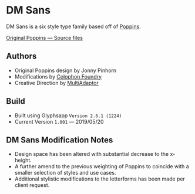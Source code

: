 # DM Sans

DM Sans is a six style type family based off of [Poppins](https://fonts.google.com/specimen/Poppins). 

[Original Poppins — Source files](https://github.com/google/fonts/tree/master/ofl/poppins)

## Authors

* Original Poppins design by Jonny Pinhorn
* Modifications by [Colophon Foundry](http://www.colophon-foundry.org)
* Creative Direction by [MultiAdaptor](https://multiadaptor.com/)

## Build

* Built using Glyphsapp `Version 2.6.1 (1224)`
* Current Version `1.001` — 2019/05/20

## DM Sans Modification Notes

* Design space has been altered with substantial decrease to the x-height.
* A further amend to the previous weighting of Poppins to coincide with a smaller selection of styles and use cases.
* Additional stylistic modifications to the letterforms has been made per client request.
